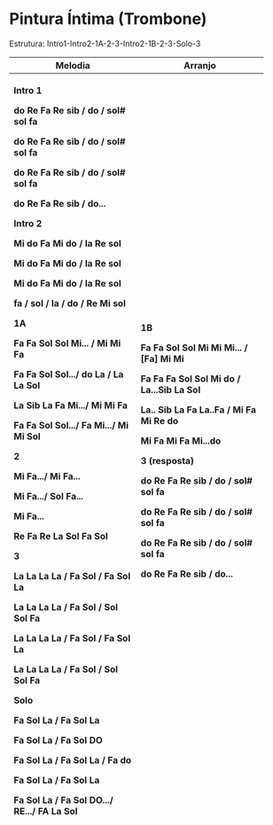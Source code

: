 # **Pintura Íntima (Trombone)**

Estrutura: Intro1-Intro2-1A-2-3-Intro2-1B-2-3-Solo-3

<table style="width:91%;">
<colgroup>
<col style="width: 45%" />
<col style="width: 45%" />
</colgroup>
<thead>
<tr>
<th style="text-align: center;"><strong>Melodia</strong></th>
<th style="text-align: center;"><strong>Arranjo</strong></th>
</tr>
<tr>
<th style="text-align: left;"><p><strong>Intro 1</strong></p>
<p>do Re Fa Re sib / do / sol# sol fa</p>
<p>do Re Fa Re sib / do / sol# sol fa</p>
<p>do Re Fa Re sib / do / sol# sol fa</p>
<p>do Re Fa Re sib / do...</p>
<p><strong>Intro 2</strong></p>
<p>Mi do Fa Mi do / la Re sol</p>
<p>Mi do Fa Mi do / la Re sol</p>
<p>Mi do Fa Mi do / la Re sol</p>
<p>fa / sol / la / do / Re Mi sol</p>
<p><strong>1A</strong></p>
<p>Fa Fa Sol Sol Mi... / Mi Mi Fa</p>
<p>Fa Fa Sol Sol.../ do La / La La Sol</p>
<p>La Sib La Fa Mi.../ Mi Mi Fa</p>
<p>Fa Fa Sol Sol.../ Fa Mi.../ Mi Mi Sol</p>
<p><strong>2</strong></p>
<p>Mi Fa.../ Mi Fa...</p>
<p>Mi Fa.../ Sol Fa...</p>
<p>Mi Fa...</p>
<p>Re Fa Re La Sol Fa Sol</p>
<p><strong>3</strong></p>
<p>La La La La / Fa Sol / Fa Sol La</p>
<p>La La La La / Fa Sol / Sol Sol Fa</p>
<p>La La La La / Fa Sol / Fa Sol La</p>
<p>La La La La / Fa Sol / Sol Sol Fa</p>
<p><strong>Solo</strong></p>
<p>Fa Sol La / Fa Sol La</p>
<p>Fa Sol La / Fa Sol DO</p>
<p>Fa Sol La / Fa Sol La / Fa do</p>
<p>Fa Sol La / Fa Sol La</p>
<p>Fa Sol La / Fa Sol DO.../ RE.../ FA La Sol</p></th>
<th style="text-align: left;"><p><strong>1B</strong></p>
<p>Fa Fa Sol Sol Mi Mi Mi... / [Fa] Mi Mi</p>
<p>Fa Fa Fa Sol Sol Mi do / La...Sib La Sol</p>
<p>La.. Sib La Fa La..Fa / Mi Fa Mi Re do</p>
<p>Mi Fa Mi Fa Mi...do</p>
<p><strong>3 (resposta)</strong></p>
<p>do Re Fa Re sib / do / sol# sol fa</p>
<p>do Re Fa Re sib / do / sol# sol fa</p>
<p>do Re Fa Re sib / do / sol# sol fa</p>
<p>do Re Fa Re sib / do...</p></th>
</tr>
</thead>
<tbody>
</tbody>
</table>